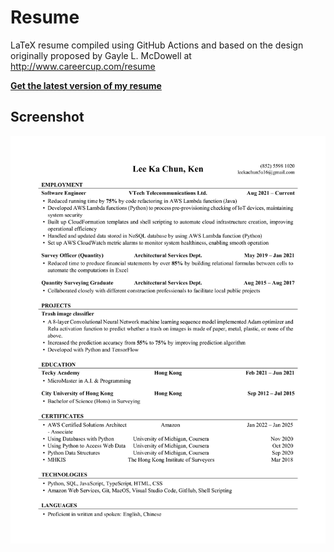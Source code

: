 # Resume
LaTeX resume compiled using GitHub Actions and based on the design originally proposed by Gayle L. McDowell at 
http://www.careercup.com/resume

<a href="https://github.com/kenlee0305/resume/releases/latest"><strong>Get the latest version of my resume</strong></a>

## Screenshot
<img src="https://github.com/kenlee0305/resume/blob/main/Lee-Ka-Chun_Resume.png" width="600px"/>
